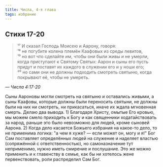 ```yaml
---
title: Числа, 4-я глава
tags: избрание
---
```


## Стихи 17-20

> ¹⁷ И сказал Господь Моисею и Аарону, говоря:  
> ¹⁸ не погубите колена племён Каафовых из среды левитов,  
> ¹⁹ но вот что сделайте им, чтобы они были живы и не умерли, когда приступают к Святому Святых:
> Аарон и сыны его пусть придут и поставят их каждого в служении его и у ноши его;  
> ²⁰ но сами они не должны подходить смотреть святыню, когда покрывают её, чтобы не умереть.

— <cite>Числа&nbsp;4:17-20</cite>

Сыны Аароновы могли смотреть на святыню и оставались живыми, а сыны Каафовы, которые должны были переносить святыни, не должны были на них ни
смотреть, ни прикасаться, иначе их ждала мгновенная смерть. Делаю два вывода. 1) Благодаря Христу, омытые Его кровью, мы можем смело
приходить к Богу и как священники ходатайствовать за народ, раньше это было невозможно для людей, кроме сыновей Аарона. 2) Когда
дело касается Божьего избрания на какое-то дело, то не применима логика: "а чем я хуже? — если может он, могу и я!" Бог Сам поставляет
определённых людей на служение и наделяет властью (сопряжённой с ответственностью), но самоназначение тут неприменимо, нужно иметь
смирение и послушание. Это же можно применить и к главенству в семье, как бы ни хотелось жене первенствовать, роли распределил Сам Бог.
